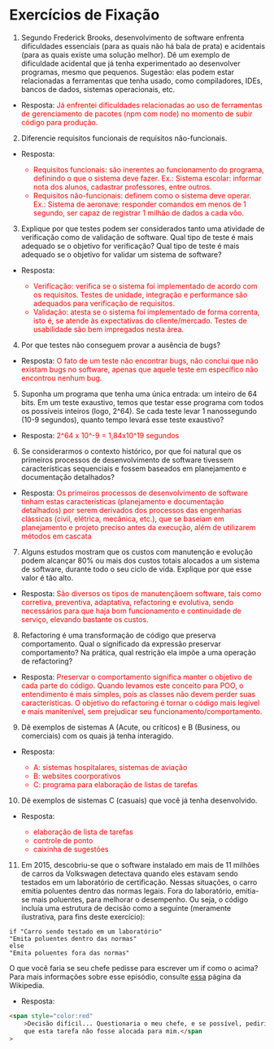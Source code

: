 # Exercícios de Fixação

1. Segundo Frederick Brooks, desenvolvimento de software enfrenta dificuldades essenciais (para as quais não há bala de prata) e acidentais (para as quais existe uma solução melhor). Dê um exemplo de dificuldade acidental que já tenha experimentado ao desenvolver programas, mesmo que pequenos. Sugestão: elas podem estar relacionadas a ferramentas que tenha usado, como compiladores, IDEs, bancos de dados, sistemas operacionais, etc.

-   Resposta: <span style="color:red">Já enfrentei dificuldades relacionadas ao uso de ferramentas de gerenciamento de pacotes (npm com node) no momento de subir código para produção.<span>

2. Diferencie requisitos funcionais de requisitos não-funcionais.

-   Resposta:
    <div style="color:red">
    <ul>
    <li>Requisitos funcionais: são inerentes ao funcionamento do programa, definindo o que o sistema deve fazer. Ex.: Sistema escolar: informar nota dos alunos, cadastrar professores, entre outros.</li>
    <li>Requisitos não-funcionais: definem como o sistema deve operar. Ex.: Sistema de aeronave: responder comandos em menos de 1 segundo, ser capaz de registrar 1 milhão de dados a cada vôo.</li>
    </ul>
    <div>

3. Explique por que testes podem ser considerados tanto uma atividade de verificação como de validação de software. Qual tipo de teste é mais adequado se o objetivo for verificação? Qual tipo de teste é mais adequado se o objetivo for validar um sistema de software?

-   Resposta:
    <span style="color:red">
    <ul>
    <li>Verificação: verifica se o sistema foi implementado de acordo com os requisitos. Testes de unidade, integração e performance são adequados para verificação de requisitos.</li>
    <li>Validação: atesta se o sistema foi implementado de forma correnta, isto é, se atende às expectativas do cliente/mercado. Testes de usabilidade são bem impregados nesta área.</li>
    </ul>
    <span>

4. Por que testes não conseguem provar a ausência de bugs?

-   Resposta: <span style="color:red">O fato de um teste não encontrar bugs, não conclui que não existam bugs no software, apenas que aquele teste em específico não encontrou nenhum bug.<span>

5. Suponha um programa que tenha uma única entrada: um inteiro de 64 bits. Em um teste exaustivo, temos que testar esse programa com todos os possíveis inteiros (logo, 2^64). Se cada teste levar 1 nanossegundo (10-9 segundos), quanto tempo levará esse teste exaustivo?

-   Resposta: <span style="color:red">2^64 x 10^-9 = 1,84x10^19 segundos</span>

6. Se considerarmos o contexto histórico, por que foi natural que os primeiros processos de desenvolvimento de software tivessem características sequenciais e fossem baseados em planejamento e documentação detalhados?

-   Resposta: <span style="color:red">Os primeiros processos de desenvolvimento de software tinham estas características (planejamento e documentação detalhados) por serem derivados dos processos das engenharias clássicas (civil, elétrica, mecânica, etc.), que se baseiam em planejamento e projeto preciso antes da execução, além de utilizarem métodos em cascata</span>

7. Alguns estudos mostram que os custos com manutenção e evolução podem alcançar 80% ou mais dos custos totais alocados a um sistema de software, durante todo o seu ciclo de vida. Explique por que esse valor é tão alto.

-   Resposta: <span style="color:red">São diversos os tipos de manutençãoem software, tais como corretiva, preventiva, adaptativa, refactoring e evolutiva, sendo necessários para que haja bom funcionamento e continuidade de serviço, elevando bastante os custos.</span>

8. Refactoring é uma transformação de código que preserva comportamento. Qual o significado da expressão preservar comportamento? Na prática, qual restrição ela impõe a uma operação de refactoring?

-   Resposta: <span style="color:red">Preservar o comportamento significa manter o objetivo de cada parte do código. Quando levamos este conceito para POO, o entendimento é mais simples, pois as classes não devem perder suas características. O objetivo do refactoring é tornar o código mais legível e mais manitenível, sem prejudicar seu funcionamento/comportamento.</span>

9. Dê exemplos de sistemas A (Acute, ou críticos) e B (Business, ou comerciais) com os quais já tenha interagido.

-   Resposta:
    </span>
    <span style="color:red">
    <ul>
    <li>A: sistemas hospitalares, sistemas de aviação</li>
    <li>B: websites coorporativos</li>
    <li>C: programa para elaboração de listas de tarefas</li>
    </ul>
    </span>

10. Dê exemplos de sistemas C (casuais) que você já tenha desenvolvido.

-   Resposta:
    <span style="color:red">
    <ul>
    <li>elaboração de lista de tarefas</li>
    <li>controle de ponto</li>
    <li>caixinha de sugestões</li>
    </ul>
    </span>

11. Em 2015, descobriu-se que o software instalado em mais de 11 milhões de carros da Volkswagen detectava quando eles estavam sendo testados em um laboratório de certificação. Nessas situações, o carro emitia poluentes dentro das normas legais. Fora do laboratório, emitia-se mais poluentes, para melhorar o desempenho. Ou seja, o código incluía uma estrutura de decisão como a seguinte (meramente ilustrativa, para fins deste exercício):

```
if "Carro sendo testado em um laboratório"
"Emita poluentes dentro das normas"
else
"Emita poluentes fora das normas"
```

O que você faria se seu chefe pedisse para escrever um if como o acima? Para mais informações sobre esse episódio, consulte [essa](https://en.wikipedia.org/wiki/Volkswagen_emissions_scandal) página da Wikipedia.

-   Resposta:

```html
<span style="color:red"
    >Decisão difícil... Questionaria o meu chefe, e se possível, pediria para
    que esta tarefa não fosse alocada para mim.</span
>
```
